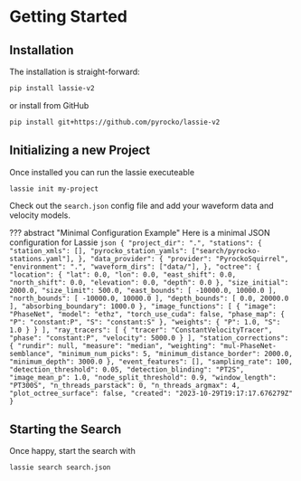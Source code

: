 # Getting Started

## Installation

The installation is straight-forward:

```sh
pip install lassie-v2
```

or install from GitHub

```sh title="From GitHub"
pip install git+https://github.com/pyrocko/lassie-v2
```

## Initializing a new Project

Once installed you can run the lassie executeable

```sh title="Initialize new Project"
lassie init my-project
```

Check out the `search.json` config file and add your waveform data and velocity models.

??? abstract "Minimal Configuration Example"
    Here is a minimal JSON configuration for Lassie
    ```json
    {
    "project_dir": ".",
    "stations": {
        "station_xmls": [],
        "pyrocko_station_yamls": ["search/pyrocko-stations.yaml"],
    },
    "data_provider": {
        "provider": "PyrockoSquirrel",
        "environment": ".",
        "waveform_dirs": ["data/"],
    },
    "octree": {
        "location": {
        "lat": 0.0,
        "lon": 0.0,
        "east_shift": 0.0,
        "north_shift": 0.0,
        "elevation": 0.0,
        "depth": 0.0
        },
        "size_initial": 2000.0,
        "size_limit": 500.0,
        "east_bounds": [
        -10000.0,
        10000.0
        ],
        "north_bounds": [
        -10000.0,
        10000.0
        ],
        "depth_bounds": [
        0.0,
        20000.0
        ],
        "absorbing_boundary": 1000.0
    },
    "image_functions": [
        {
        "image": "PhaseNet",
        "model": "ethz",
        "torch_use_cuda": false,
        "phase_map": {
            "P": "constant:P",
            "S": "constant:S"
        },
        "weights": {
            "P": 1.0,
            "S": 1.0
        }
        }
    ],
    "ray_tracers": [
        {
        "tracer": "ConstantVelocityTracer",
        "phase": "constant:P",
        "velocity": 5000.0
        }
    ],
    "station_corrections": {
        "rundir": null,
        "measure": "median",
        "weighting": "mul-PhaseNet-semblance",
        "minimum_num_picks": 5,
        "minimum_distance_border": 2000.0,
        "minimum_depth": 3000.0
    },
    "event_features": [],
    "sampling_rate": 100,
    "detection_threshold": 0.05,
    "detection_blinding": "PT2S",
    "image_mean_p": 1.0,
    "node_split_threshold": 0.9,
    "window_length": "PT300S",
    "n_threads_parstack": 0,
    "n_threads_argmax": 4,
    "plot_octree_surface": false,
    "created": "2023-10-29T19:17:17.676279Z"
    }
    ```


## Starting the Search
Once happy, start the search with

```sh title="Start earthquake detection"
lassie search search.json
```
